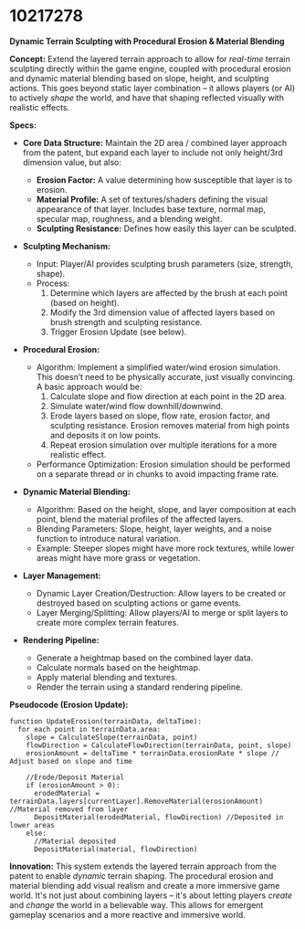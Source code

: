 # 10217278

**Dynamic Terrain Sculpting with Procedural Erosion & Material Blending**

**Concept:** Extend the layered terrain approach to allow for *real-time* terrain sculpting directly within the game engine, coupled with procedural erosion and dynamic material blending based on slope, height, and sculpting actions. This goes beyond static layer combination – it allows players (or AI) to actively *shape* the world, and have that shaping reflected visually with realistic effects.

**Specs:**

*   **Core Data Structure:** Maintain the 2D area / combined layer approach from the patent, but expand each layer to include not only height/3rd dimension value, but also:
    *   **Erosion Factor:** A value determining how susceptible that layer is to erosion.
    *   **Material Profile:** A set of textures/shaders defining the visual appearance of that layer. Includes base texture, normal map, specular map, roughness, and a blending weight.
    *   **Sculpting Resistance:** Defines how easily this layer can be sculpted.

*   **Sculpting Mechanism:**
    *   Input: Player/AI provides sculpting brush parameters (size, strength, shape).
    *   Process:
        1.  Determine which layers are affected by the brush at each point (based on height).
        2.  Modify the 3rd dimension value of affected layers based on brush strength and sculpting resistance.
        3.  Trigger Erosion Update (see below).

*   **Procedural Erosion:**
    *   Algorithm: Implement a simplified water/wind erosion simulation.  This doesn’t need to be physically accurate, just visually convincing.  A basic approach would be:
        1.  Calculate slope and flow direction at each point in the 2D area.
        2.  Simulate water/wind flow downhill/downwind.
        3.  Erode layers based on slope, flow rate, erosion factor, and sculpting resistance.  Erosion removes material from high points and deposits it on low points.
        4.  Repeat erosion simulation over multiple iterations for a more realistic effect.
    *   Performance Optimization: Erosion simulation should be performed on a separate thread or in chunks to avoid impacting frame rate.

*   **Dynamic Material Blending:**
    *   Algorithm: Based on the height, slope, and layer composition at each point, blend the material profiles of the affected layers.
    *   Blending Parameters:  Slope, height, layer weights, and a noise function to introduce natural variation.
    *   Example:  Steeper slopes might have more rock textures, while lower areas might have more grass or vegetation.

*   **Layer Management:**
    *   Dynamic Layer Creation/Destruction:  Allow layers to be created or destroyed based on sculpting actions or game events.
    *   Layer Merging/Splitting: Allow players/AI to merge or split layers to create more complex terrain features.

*   **Rendering Pipeline:**
    *   Generate a heightmap based on the combined layer data.
    *   Calculate normals based on the heightmap.
    *   Apply material blending and textures.
    *   Render the terrain using a standard rendering pipeline.

**Pseudocode (Erosion Update):**

```
function UpdateErosion(terrainData, deltaTime):
  for each point in terrainData.area:
    slope = CalculateSlope(terrainData, point)
    flowDirection = CalculateFlowDirection(terrainData, point, slope)
    erosionAmount = deltaTime * terrainData.erosionRate * slope // Adjust based on slope and time

    //Erode/Deposit Material
    if (erosionAmount > 0):
      erodedMaterial = terrainData.layers[currentLayer].RemoveMaterial(erosionAmount) //Material removed from layer
      DepositMaterial(erodedMaterial, flowDirection) //Deposited in lower areas
    else:
      //Material deposited
      DepositMaterial(material, flowDirection)
```

**Innovation:** This system extends the layered terrain approach from the patent to enable *dynamic* terrain shaping.  The procedural erosion and material blending add visual realism and create a more immersive game world. It's not just about combining layers – it's about letting players *create* and *change* the world in a believable way. This allows for emergent gameplay scenarios and a more reactive and immersive world.